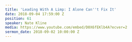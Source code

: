 ```yaml
---
title: 'Leading With A Limp: I Alone Can''t Fix It'
date: 2018-09-04 17:59:00 Z
position: 61
speaker: Nate Kline
media: https://www.youtube.com/embed/D0X6fEKlb4A?ecver=2
sermon_date: 2018-09-02 10:00:00 Z
---
```



